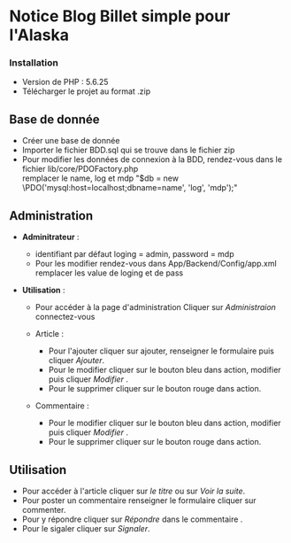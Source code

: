 # Notice Blog Billet simple pour l'Alaska

<h3>Installation</h3>

* Version de PHP :  5.6.25
* Télécharger le projet au format .zip

## Base de donnée

* Créer une base de donnée 
* Importer le fichier BDD.sql  qui se trouve dans le fichier zip
* Pour modifier les données de connexion à la BDD, rendez-vous dans le fichier lib/core/PDOFactory.php  
 remplacer le name, log et mdp "$db = new \PDO('mysql:host=localhost;dbname=name', 'log', 'mdp');"

## Administration
* **Adminitrateur** :

    * identifiant par défaut loging = admin, password = mdp
    * Pour les modifier rendez-vous dans App/Backend/Config/app.xml  
    remplacer les value de loging et de pass 

* **Utilisation** :

    * Pour accéder à la page d'administration Cliquer sur *Administraion* connectez-vous  
    * Article : 
        * Pour l'ajouter cliquer sur ajouter, renseigner le formulaire puis cliquer *Ajouter*.    
        * Pour le modifier cliquer sur le bouton bleu dans action, modifier puis cliquer *Modifier* .  
        * Pour le supprimer cliquer sur le bouton rouge dans action.
    
   * Commentaire :
        * Pour le modifier cliquer sur le bouton bleu dans action, modifier puis cliquer *Modifier* .  
        * Pour le supprimer cliquer sur le bouton rouge dans action.

## Utilisation
    
   * Pour accéder à l'article cliquer sur *le titre* ou sur *Voir la suite*. 
   * Pour poster un commentaire renseigner le formulaire cliquer sur commenter.
   * Pour y répondre cliquer sur *Répondre* dans le commentaire .
   * Pour le sigaler cliquer sur *Signaler*.
